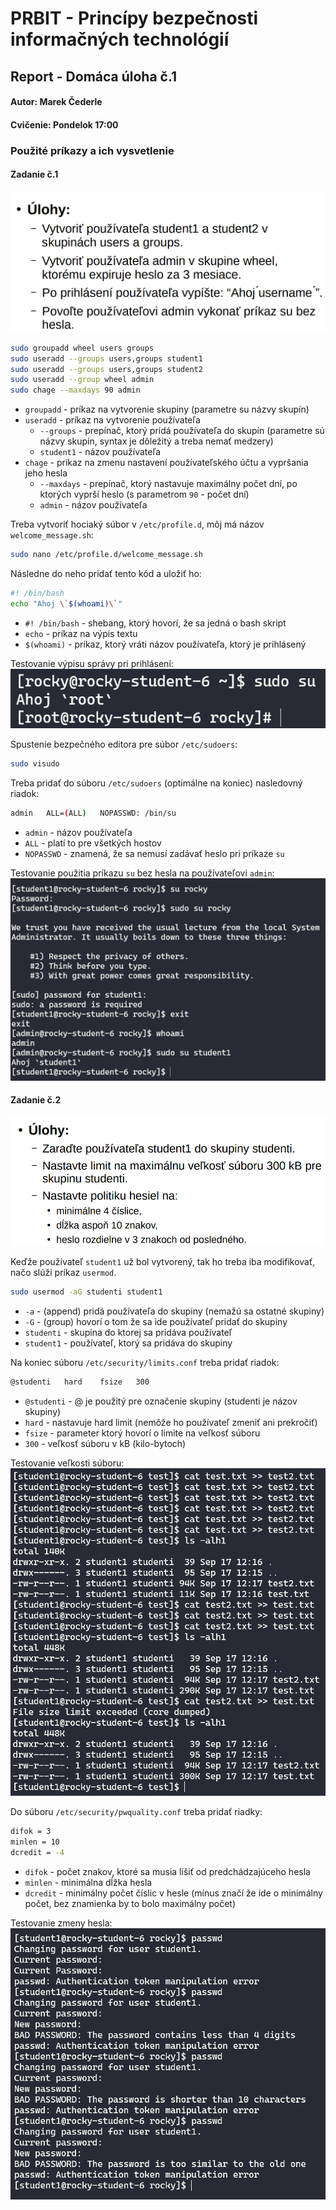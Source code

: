 # PRBIT - Princípy bezpečnosti informačných technológií
## Report - Domáca úloha č.1
#### Autor: Marek Čederle
#### Cvičenie: Pondelok 17:00


### Použité príkazy a ich vysvetlenie
#### Zadanie č.1

![Zadanie cast1](./images/zadanie_cast1.png)
```bash
sudo groupadd wheel users groups
sudo useradd --groups users,groups student1
sudo useradd --groups users,groups student2
sudo useradd --group wheel admin
sudo chage --maxdays 90 admin
```
- `groupadd` - príkaz na vytvorenie skupiny (parametre su názvy skupín)
- `useradd` - príkaz na vytvorenie používateľa
    - `--groups` - prepínač, ktorý pridá používateľa do skupín (parametre sú názvy skupín, syntax je dôležitý a treba nemať medzery)
    - `student1` - názov používateľa
- `chage` - príkaz na zmenu nastavení používateľského účtu a vypršania jeho hesla
    - `--maxdays` - prepínač, ktorý nastavuje maximálny počet dní, po ktorých vyprší heslo (s parametrom `90` - počet dní)
    - `admin` - názov používateľa

Treba vytvoriť hociaký súbor v `/etc/profile.d`, môj má názov `welcome_message.sh`:
```bash
sudo nano /etc/profile.d/welcome_message.sh
```
Následne do neho pridať tento kód a uložiť ho:
```bash
#! /bin/bash
echo "Ahoj \`$(whoami)\`"
```
- `#! /bin/bash` - shebang, ktorý hovorí, že sa jedná o bash skript
- `echo` - príkaz na výpis textu
- `$(whoami)` - príkaz, ktorý vráti názov používateľa, ktorý je prihlásený

Testovanie výpisu správy pri prihlásení:
![Ahoj output](./images/1cviko_ahoj_out.png)

Spustenie bezpečného editora pre súbor `/etc/sudoers`:
```bash
sudo visudo
```

Treba pridať do súboru `/etc/sudoers` (optimálne na koniec) nasledovný riadok:
```bash
admin   ALL=(ALL)   NOPASSWD: /bin/su
```
- `admin` - názov používateľa
- `ALL` - platí to pre všetkých hostov
- `NOPASSWD` - znamená, že sa nemusí zadávať heslo pri príkaze `su`

Testovanie použitia príkazu `su` bez hesla na používateľovi `admin`:
![Output testovanie príkazu su](./images/1cviko_admin_sudo_out.png)



#### Zadanie č.2

![Zadanie cast2](./images/zadanie_cast2.png)

Keďže používateľ `student1` už bol vytvorený, tak ho treba iba modifikovať, načo slúži príkaz `usermod`.
```bash
sudo usermod -aG studenti student1
```
- `-a` - (append) pridá používateľa do skupiny (nemažú sa ostatné skupiny)
- `-G` - (group) hovorí o tom že sa ide používateľ pridať do skupiny
- `studenti` - skupina do ktorej sa pridáva používateľ
- `student1` - používateľ, ktorý sa pridáva do skupiny

Na koniec súboru `/etc/security/limits.conf` treba pridať riadok:
```bash
@studenti   hard    fsize   300
```
- `@studenti` - @ je použitý pre označenie skupiny (studenti je názov skupiny)
- `hard` - nastavuje hard limit (nemôže ho používateľ zmeniť ani prekročiť)
- `fsize` - parameter ktorý hovorí o limite na veľkosť súboru
- `300` - veľkosť súboru v kB (kilo-bytoch)

Testovanie veľkosti súboru:
![Output testovanie veľkosti súboru](./images/1cviko_file_out.png)

Do súboru `/etc/security/pwquality.conf` treba pridať riadky:
```bash
difok = 3
minlen = 10
dcredit = -4
```
- `difok` - počet znakov, ktoré sa musia líšiť od predchádzajúceho hesla
- `minlen` - minimálna dĺžka hesla
- `dcredit` - minimálny počet číslic v hesle (mínus značí že ide o minimálny počet, bez znamienka by to bolo maximálny počet)

Testovanie zmeny hesla:
![Output testovanie zmeny hesla](./images/1cviko_passwd_out.png)
